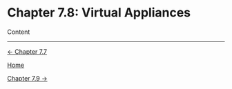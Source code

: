 # Chapter 7.8: Virtual Appliances

Content

---

[← Chapter 7.7](Chapter%207%20%2030af3.md)

[Home](../../AiredDev%20b02d5/Notes%20on%20M%2061e3e.md)

[Chapter 7.9 →](Chapter%207%20%20e58a8.md)